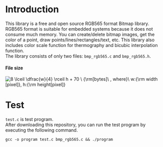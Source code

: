 # Introduction
This library is a free and open source RGB565 format Bitmap library.
RGB565 format is suitable for embedded systems because it does not consume much memory.
You can create/delete bitmap images, get the color of a point, draw points/lines/rectangles/text, etc.
This library also includes color scale function for thermography and bicubic interpolation function.  
The library consists of only two files: `bmp_rgb565.c` and `bmp_rgb565.h`.

#### File size
<img src="https://latex.codecogs.com/gif.latex?8&space;\lceil&space;\dfrac{w}{4}&space;\rceil&space;h&space;&plus;&space;70&space;\&space;{\rm[bytes]\&space;,&space;where}\&space;w:{\rm&space;width&space;[pixel]},&space;h:{\rm&space;height[pixel]}" title="8 \lceil \dfrac{w}{4} \rceil h + 70 \ {\rm[bytes]\ , where}\ w:{\rm width [pixel]}, h:{\rm height[pixel]}" />
<!-- 8 \lceil \dfrac{w}{4} \rceil h + 70 \ {\rm[bytes]\ , where}\ 
 w:{\rm width [pixel]}, h:{\rm height[pixel]} -->

# Test
`test.c` is test program.  
After downloading this repository, you can run the test program by executing the following command.  
```
gcc -o program test.c bmp_rgb565.c && ./program
```

